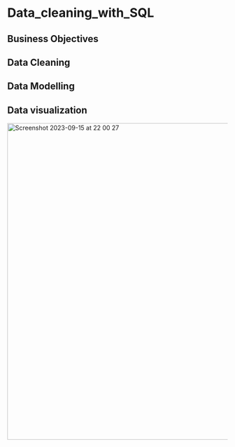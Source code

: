 # Data_cleaning_with_SQL

## Business Objectives

## Data Cleaning

## Data Modelling

## Data visualization

<img width="723" alt="Screenshot 2023-09-15 at 22 00 27" src="https://github.com/Stanchuks25/Data_cleaning_with_SQL/assets/145835030/27faa14e-a258-4ecb-ad91-bc1a3d15b796">
